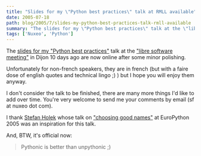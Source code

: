 ```yaml
---
title: "Slides for my \"Python best practices\" talk at RMLL available"
date: 2005-07-18
path: blog/2005/7/slides-my-python-best-practices-talk-rmll-available
summary: "The slides for my \"Python best practices\" talk at the \"libre software meeting\" in Dijon 10 days ago are now online after some minor polishing."
tags: ['Nuxeo', 'Python']
---
```


The <a href="http://www.nuxeo.com/publications/slides/meilleures-pratiques-du">slides
for my "Python best practices"</a> talk at the <a href="http://2005.rencontresmondiales.org/sections">"libre software
meeting"</a> in Dijon 10 days ago are now online after some minor 
polishing.

Unfortunately for non-french speakers, they are in french (but with a faire 
dose of english quotes and technical lingo ;) ) but I hope you will enjoy 
them anyway.

I don't consider the talk to be finished, there are many more things I'd 
like to add over time. You're very welcome to send me your comments by email (sf at nuxeo dot com).

I thank [Stefan Holek](http://twitter.com/#!/stefanholek) whose talk on <a href="http://www.python-in-business.org/ep2005/talk.chtml?talk=3001&amp;track=770">
"choosing good names"</a> at EuroPython 2005 was an inspiration for this 
talk.

And, BTW, it's official now:
<blockquote>
Pythonic is better than unpythonic ;)
</blockquote> 

